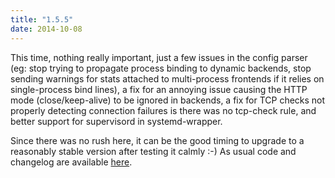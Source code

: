 ```yaml
---
title: "1.5.5"
date: 2014-10-08
---
```

This time, nothing really important, just a few issues in the config parser (eg: stop trying to propagate process binding to dynamic backends, stop sending warnings for stats attached to multi-process frontends if it relies on single-process bind lines), a fix for an annoying issue causing the HTTP mode (close/keep-alive) to be ignored in backends, a fix for TCP checks not properly detecting connection failures is there was no tcp-check rule, and better support for supervisord in systemd-wrapper.

Since there was no rush here, it can be the good timing to upgrade to a reasonably stable version after testing it calmly :-) As usual code and changelog are available [here](/download/1.5/src/).

